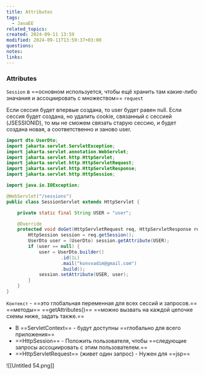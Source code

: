 ```yaml
---
title: Attributes
tags:
  - JavaEE
related_topics: 
created: 2024-09-11 13:59
modified: 2024-09-11T13:59:37+03:00
questions: 
notes: 
links: 
---
```

### Attributes

`Session` в ==основном используется, чтобы ещё хранить там какие-либо значания и ассоциировать с множеством== `request`

Если сессия будет впервые создана, то user будет равен null. Если сессия будет создана, но удалить cookie, связанный с сессией (JSESSIONID), то мы не сможем связать старую сессию, и будет создана новая, а соответственно и заново user.

```Java
import dto.UserDto;
import jakarta.servlet.ServletException;
import jakarta.servlet.annotation.WebServlet;
import jakarta.servlet.http.HttpServlet;
import jakarta.servlet.http.HttpServletRequest;
import jakarta.servlet.http.HttpServletResponse;
import jakarta.servlet.http.HttpSession;

import java.io.IOException;

@WebServlet("/sessions")
public class SessionServlet extends HttpServlet {

    private static final String USER = "user";

    @Override
    protected void doGet(HttpServletRequest req, HttpServletResponse resp) throws ServletException, IOException {
        HttpSession session = req.getSession();
        UserDto user = (UserDto) session.getAttribute(USER);
        if (user == null) {
            user = UserDto.builder()
                    .id(1L)
                    .mail("konvvadim@gmail.com")
                    .build();
            session.setAttribute(USER, user);
        }
    }
}
```

`Контекст` - ==это глобальная переменная для всех сессий и запросов.== ==методы== ==getAttributes()== ==можно вызвать на каждой цепочке схемы ниже, задать также.==

- В ==ServletContext== - будут доступны ==глобально для всего приложения==
- ==HttpSession== - Положить пользователя, чтобы ==следующие запросы ассоциировать с этим пользователем.==
- ==HttpServletRequest== (живет один запрос) - Нужен для ==jsp==

![[Untitled 54.png]]

